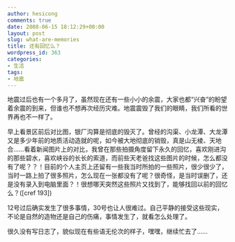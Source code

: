 ```yaml
---
author: hesicong
comments: true
date: 2008-06-15 18:12:29+00:00
layout: post
slug: what-are-memories
title: 还有回忆么？
wordpress_id: 363
categories:
- 生活
tags:
- 地震
---
```


地震过后也有一个多月了，虽然现在还有一些小小的余震，大家也都“兴奋”的盼望着余震的到来，但谁也不想再次经历灾难。地震震毁了我们的眼睛，我们所看的世界再也不一样了。

早上看景区前后对比图，银厂沟算是彻底的毁灭了。曾经的沟渠、小龙潭、大龙潭又是多少年前的地质活动造就的呢，如今被大地彻底的销毁，真是山无棱、天地合……看着新闻图片上的对比，我曾在那些拍摄角度留下永久的回忆，喜欢刚进沟的那些碧水，喜欢峡谷的长长的索道，而前些天老爸找这些图片的时候，怎么都没有了呢？？！目前的个人主页上还留有一些我当时所拍的一些照片，很少很少了，当时一路上拍了很多照片，怎么现在一张都没有了呢？很奇怪，是当时误删了，还是没有录入到电脑里面？！很想哪天突然这些照片又找到了，能够找回以前的回忆么？([cref 193])

12号过后确实发生了很多事情，30号也让人很难过。自己平静的接受这些现实，不论是自然的造物还是自己的伤痛，事情发生了，就看怎么处理了。

很久没有写日志了，貌似现在有些语无伦次的样子，嘿嘿，继续忙去了……
